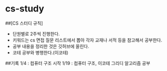 # cs-study

##[CS 스터디 규칙]
- 단원별로 2주씩 진행한다.
- 키워드는 cs 면접 질문 리스트에서 뽑아 각자 교재나 서적 등을 참고해서 공부한다.
- 공부 내용을 정리한 것은 깃허브에 올린다.
- 코테 공부와 병행한다.(이코테)

##기록
1/4 : 컴퓨터 구조 시작
1/19 : 컴퓨터 구조, 이코테 그리디 알고리즘 공부
